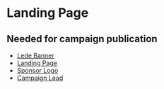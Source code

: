 # Landing Page

## Needed for campaign publication
- [Lede Banner](lede-banner.md)
- [Landing Page](landing-page.md)
- [Sponsor Logo](sponsor-logo.md)
- [Campaign Lead](campaign-lead.md)


